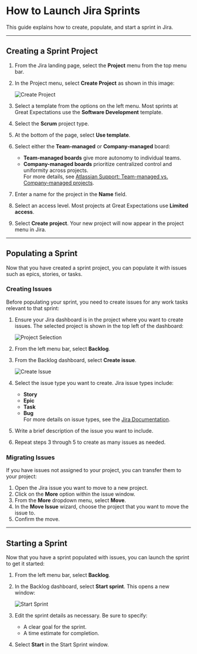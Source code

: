 # How to Launch Jira Sprints

This guide explains how to create, populate, and start a sprint in Jira.

---

## Creating a Sprint Project

1. From the Jira landing page, select the **Project** menu from the top menu bar.
2. In the Project menu, select **Create Project** as shown in this image:

   ![Create Project](#)

3. Select a template from the options on the left menu. Most sprints at Great Expectations use the **Software Development** template.
4. Select the **Scrum** project type.
5. At the bottom of the page, select **Use template**.
6. Select either the **Team-managed** or **Company-managed** board:
   - **Team-managed boards** give more autonomy to individual teams.
   - **Company-managed boards** prioritize centralized control and uniformity across projects.  
   For more details, see [Atlassian Support: Team-managed vs. Company-managed projects](https://support.atlassian.com/jira-software-cloud/docs/learn-the-basics-of-team-managed-projects/).
7. Enter a name for the project in the **Name** field.
8. Select an access level. Most projects at Great Expectations use **Limited access**.
9. Select **Create project**. Your new project will now appear in the project menu in Jira.

---

## Populating a Sprint

Now that you have created a sprint project, you can populate it with issues such as epics, stories, or tasks.

### Creating Issues

Before populating your sprint, you need to create issues for any work tasks relevant to that sprint:

1. Ensure your Jira dashboard is in the project where you want to create issues. The selected project is shown in the top left of the dashboard:

   ![Project Selection](#)

2. From the left menu bar, select **Backlog**.
3. From the Backlog dashboard, select **Create issue**.

   ![Create Issue](#)

4. Select the issue type you want to create. Jira issue types include:
   - **Story**
   - **Epic**
   - **Task**
   - **Bug**  
   For more details on issue types, see the [Jira Documentation](https://www.atlassian.com/software/jira/guides/issues/overview#what-is-an-issue).

5. Write a brief description of the issue you want to include.
6. Repeat steps 3 through 5 to create as many issues as needed.

### Migrating Issues

If you have issues not assigned to your project, you can transfer them to your project:

1. Open the Jira issue you want to move to a new project.
2. Click on the **More** option within the issue window.
3. From the **More** dropdown menu, select **Move**.
4. In the **Move Issue** wizard, choose the project that you want to move the issue to.
5. Confirm the move.

---

## Starting a Sprint

Now that you have a sprint populated with issues, you can launch the sprint to get it started:

1. From the left menu bar, select **Backlog**.
2. In the Backlog dashboard, select **Start sprint**. This opens a new window:

   ![Start Sprint](#)

3. Edit the sprint details as necessary. Be sure to specify:
   - A clear goal for the sprint.
   - A time estimate for completion.
4. Select **Start** in the Start Sprint window.
